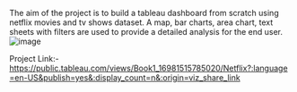 The aim of the project is to build a tableau dashboard from scratch using netflix movies and tv shows dataset. A map, bar charts, area chart, text sheets with filters are used to provide a detailed analysis for the end user.
![image](https://github.com/Siddharth354/Tableau/assets/97105244/df4af6d6-5bc6-4a58-9e99-1b5353ebf5bf)

Project Link:-
https://public.tableau.com/views/Book1_16981515785020/Netflix?:language=en-US&publish=yes&:display_count=n&:origin=viz_share_link
